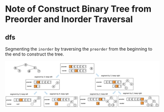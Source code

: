 # Note of Construct Binary Tree from Preorder and Inorder Traversal
## dfs
Segmenting the `inorder` by traversing the `preorder` from the beginning to the end to construct the tree.

![Construct_Binary_Tree_from_Preorder_and_Inorder_Traversal.png](Construct_Binary_Tree_from_Preorder_and_Inorder_Traversal.png)